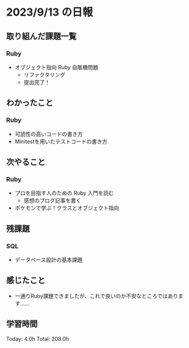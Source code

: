 # 2023/9/13 の日報

## 取り組んだ課題一覧

### Ruby

- オブジェクト指向 Ruby 自販機問題
  - リファクタリング
  - 提出完了！

## わかったこと

### Ruby

- 可読性の高いコードの書き方
- Minitestを用いたテストコードの書き方

## 次やること

### Ruby

- プロを目指す人のための Ruby 入門を読む
  - 感想のブログ記事を書く
- ポケモンで学ぶ！クラスとオブジェクト指向

## 残課題

### SQL

- データベース設計の基本課題

## 感じたこと

- 一通りRuby課題できましたが、これで良いのか不安なところではあります……
  
## 学習時間

Today: 4.0h
Total: 208.0h
